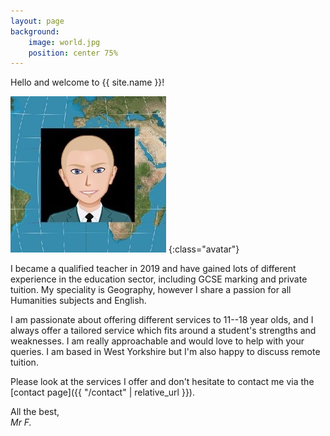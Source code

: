 ```yaml
---
layout: page
background:
    image: world.jpg
    position: center 75%
---
```


<p id="toast"></p>

Hello and welcome to {{ site.name }}!

![Mister F Avatar](/img/misterf-avatar.jpg)
{:class="avatar"}

I became a qualified teacher in 2019 and have gained lots of different experience in the education sector, including GCSE marking and private tuition. My speciality is Geography, however I share a passion for all Humanities subjects and English.

I am passionate about offering different services to 11--18 year olds, and I always offer a tailored service which fits around a student's strengths and weaknesses. I am really approachable and would love to help with your queries. I am based in West Yorkshire but I'm also happy to discuss remote tuition.

Please look at the services I offer and don't hesitate to contact me via the [contact page]({{ "/contact" | relative_url }}).

All the best,<br />
_Mr F._
